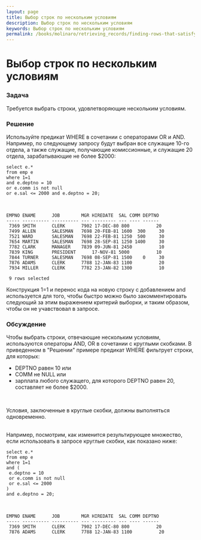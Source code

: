 ```yaml
---
layout: page
title: Выбор строк по нескольким условиям
description: Выбор строк по нескольким условиям
keywords: Выбор строк по нескольким условиям
permalink: /books/molinaro/retrieving_records/finding-rows-that-satisfy-multiple-conditions/
---
```


# Выбор строк по нескольким условиям

<h3>Задача</h3>

Требуется выбрать строки, удовлетворяющие нескольким условиям.

<h3>Решение</h3>

Используйте предикат WHERE в сочетании с операторами OR и AND.
Например, по следующему запросу будут выбран все служащие 10-го отдела, а также служащие, получающие комиссионные, и служащие 20 отдела, зарабатывающие не более \$2000:

    select e.*
    from emp e
    where 1=1
    and e.deptno = 10
    or e.comm is not null
    or e.sal <= 2000 and e.deptno = 20;

<br/>

    EMPNO ENAME      JOB        MGR HIREDATE  SAL COMM DEPTNO
    ----- ---------- ---------- --- --------- --- ---- ------
     7369 SMITH      CLERK      7902 17-DEC-80 800          20
     7499 ALLEN      SALESMAN   7698 20-FEB-81 1600  300     30
     7521 WARD       SALESMAN   7698 22-FEB-81 1250  500     30
     7654 MARTIN     SALESMAN   7698 28-SEP-81 1250 1400     30
     7782 CLARK      MANAGER    7839 09-JUN-81 2450          10
     7839 KING       PRESIDENT      17-NOV-81 5000          10
     7844 TURNER     SALESMAN   7698 08-SEP-81 1500    0     30
     7876 ADAMS      CLERK      7788 12-JAN-83 1100          20
     7934 MILLER     CLERK      7782 23-JAN-82 1300          10

     9 rows selected

Конструкция 1=1 и перенос кода на новую строку с добавлением and используется для того, чтобы быстро можно было закомментировать
следующий за этим выражением критерий выборки, и таким образом, чтобы он не учавствовал в запросе.

<h3>Обсуждение</h3>

Чтобы выбрать строки, отвечающие нескольким условиям, используются операторы AND, OR в сочетании с круглыми скобками. В приведенном в "Решении" примере предикат WHERE фильтрует строки, для которых:

<ul>
<li>DEPTNO равен 10 или</li>
<li>COMM не NULL или </li>
<li>зарплата любого служащего, для которого DEPTNO равен 20, составляет не более $2000.</li>
</ul>

<br/>

Условия, заключенные в круглые скобки, должны выполняться одновременно.

<br/>
Например, посмотрим, как изменится результирующее множество, если использовать в запросе круглые скобки, как показано ниже:

    select e.*
    from emp e
    where 1=1
    and (
     e.deptno = 10
     or e.comm is not null
     or e.sal <= 2000
    )
    and e.deptno = 20;

<br/>

    EMPNO ENAME      JOB        MGR HIREDATE  SAL COMM DEPTNO
    ----- ---------- ---------- --- --------- --- ---- ------
     7369 SMITH      CLERK      7902 17-DEC-80 800          20
     7876 ADAMS      CLERK      7788 12-JAN-83 1100          20
